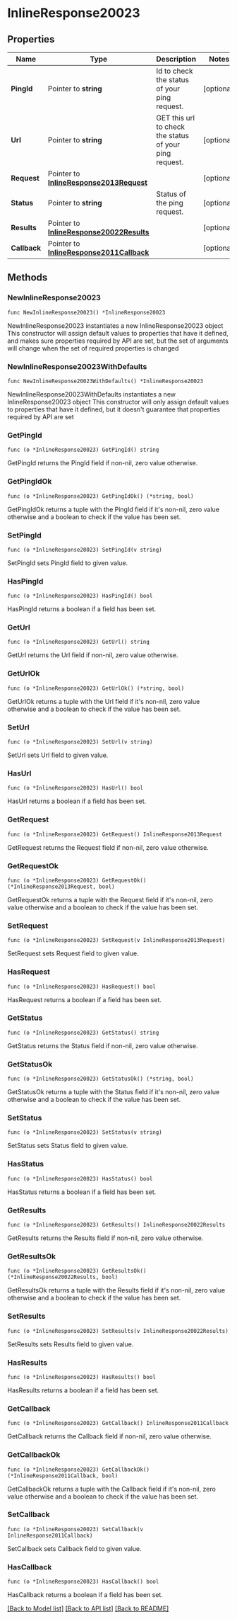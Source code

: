 # InlineResponse20023

## Properties

Name | Type | Description | Notes
------------ | ------------- | ------------- | -------------
**PingId** | Pointer to **string** | Id to check the status of your ping request. | [optional] 
**Url** | Pointer to **string** | GET this url to check the status of your ping request. | [optional] 
**Request** | Pointer to [**InlineResponse2013Request**](InlineResponse2013Request.md) |  | [optional] 
**Status** | Pointer to **string** | Status of the ping request. | [optional] 
**Results** | Pointer to [**InlineResponse20022Results**](InlineResponse20022Results.md) |  | [optional] 
**Callback** | Pointer to [**InlineResponse2011Callback**](InlineResponse2011Callback.md) |  | [optional] 

## Methods

### NewInlineResponse20023

`func NewInlineResponse20023() *InlineResponse20023`

NewInlineResponse20023 instantiates a new InlineResponse20023 object
This constructor will assign default values to properties that have it defined,
and makes sure properties required by API are set, but the set of arguments
will change when the set of required properties is changed

### NewInlineResponse20023WithDefaults

`func NewInlineResponse20023WithDefaults() *InlineResponse20023`

NewInlineResponse20023WithDefaults instantiates a new InlineResponse20023 object
This constructor will only assign default values to properties that have it defined,
but it doesn't guarantee that properties required by API are set

### GetPingId

`func (o *InlineResponse20023) GetPingId() string`

GetPingId returns the PingId field if non-nil, zero value otherwise.

### GetPingIdOk

`func (o *InlineResponse20023) GetPingIdOk() (*string, bool)`

GetPingIdOk returns a tuple with the PingId field if it's non-nil, zero value otherwise
and a boolean to check if the value has been set.

### SetPingId

`func (o *InlineResponse20023) SetPingId(v string)`

SetPingId sets PingId field to given value.

### HasPingId

`func (o *InlineResponse20023) HasPingId() bool`

HasPingId returns a boolean if a field has been set.

### GetUrl

`func (o *InlineResponse20023) GetUrl() string`

GetUrl returns the Url field if non-nil, zero value otherwise.

### GetUrlOk

`func (o *InlineResponse20023) GetUrlOk() (*string, bool)`

GetUrlOk returns a tuple with the Url field if it's non-nil, zero value otherwise
and a boolean to check if the value has been set.

### SetUrl

`func (o *InlineResponse20023) SetUrl(v string)`

SetUrl sets Url field to given value.

### HasUrl

`func (o *InlineResponse20023) HasUrl() bool`

HasUrl returns a boolean if a field has been set.

### GetRequest

`func (o *InlineResponse20023) GetRequest() InlineResponse2013Request`

GetRequest returns the Request field if non-nil, zero value otherwise.

### GetRequestOk

`func (o *InlineResponse20023) GetRequestOk() (*InlineResponse2013Request, bool)`

GetRequestOk returns a tuple with the Request field if it's non-nil, zero value otherwise
and a boolean to check if the value has been set.

### SetRequest

`func (o *InlineResponse20023) SetRequest(v InlineResponse2013Request)`

SetRequest sets Request field to given value.

### HasRequest

`func (o *InlineResponse20023) HasRequest() bool`

HasRequest returns a boolean if a field has been set.

### GetStatus

`func (o *InlineResponse20023) GetStatus() string`

GetStatus returns the Status field if non-nil, zero value otherwise.

### GetStatusOk

`func (o *InlineResponse20023) GetStatusOk() (*string, bool)`

GetStatusOk returns a tuple with the Status field if it's non-nil, zero value otherwise
and a boolean to check if the value has been set.

### SetStatus

`func (o *InlineResponse20023) SetStatus(v string)`

SetStatus sets Status field to given value.

### HasStatus

`func (o *InlineResponse20023) HasStatus() bool`

HasStatus returns a boolean if a field has been set.

### GetResults

`func (o *InlineResponse20023) GetResults() InlineResponse20022Results`

GetResults returns the Results field if non-nil, zero value otherwise.

### GetResultsOk

`func (o *InlineResponse20023) GetResultsOk() (*InlineResponse20022Results, bool)`

GetResultsOk returns a tuple with the Results field if it's non-nil, zero value otherwise
and a boolean to check if the value has been set.

### SetResults

`func (o *InlineResponse20023) SetResults(v InlineResponse20022Results)`

SetResults sets Results field to given value.

### HasResults

`func (o *InlineResponse20023) HasResults() bool`

HasResults returns a boolean if a field has been set.

### GetCallback

`func (o *InlineResponse20023) GetCallback() InlineResponse2011Callback`

GetCallback returns the Callback field if non-nil, zero value otherwise.

### GetCallbackOk

`func (o *InlineResponse20023) GetCallbackOk() (*InlineResponse2011Callback, bool)`

GetCallbackOk returns a tuple with the Callback field if it's non-nil, zero value otherwise
and a boolean to check if the value has been set.

### SetCallback

`func (o *InlineResponse20023) SetCallback(v InlineResponse2011Callback)`

SetCallback sets Callback field to given value.

### HasCallback

`func (o *InlineResponse20023) HasCallback() bool`

HasCallback returns a boolean if a field has been set.


[[Back to Model list]](../README.md#documentation-for-models) [[Back to API list]](../README.md#documentation-for-api-endpoints) [[Back to README]](../README.md)


